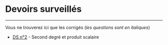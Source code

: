 # Devoirs surveillés

---

Vous ne trouverez ici que les corrigés (*les questions sont en italiques*)

* [DS n°2](https://github.com/NaturelEtChaud/Math-premiere/blob/main/Devoirs%20surveill%C3%A9s/correction_DS2_Seconde_degre.pdf) - Second degré et produit scalaire
